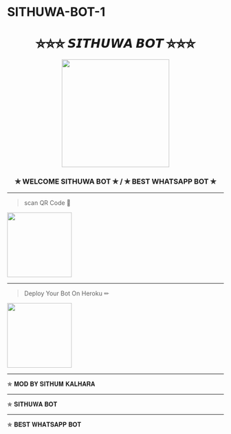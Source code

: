 # SITHUWA-BOT-1
<div align="center"><h1>⛦⛦⛦   𝙎𝙄𝙏𝙃𝙐𝙒𝘼 𝘽𝙊𝙏   ⛦⛦⛦</h1><a href="https://github.com/Sithuwa/SITHUWA-BOT-1"><img src="https://telegra.ph/file/90ecbecc7dcfb93ede0fa.jpg" width="250" height="250"></a><h3>✯ WELCOME SITHUWA BOT ✯ / ✯ BEST WHATSAPP BOT ✯</h3></div>

***
> scan  QR Code 👻
<div align="left"><a href="https://replit.com/@SithuwaHack/SITHUWA-BOT-1?v=1"><img src="https://telegra.ph/file/39308a86911832fc6768e.jpg" width="150" ></a></div>

***
> Deploy Your Bot On Heroku ✏
<div align="left"><a href="https://dashboard.heroku.com/new-app"><img src="https://telegra.ph/file/d1848742b122538e679a5.jpg" width="150" ></a></div>

***
✯ 𝐌𝐎𝐃 𝐁𝐘 𝐒𝐈𝐓𝐇𝐔𝐌 𝐊𝐀𝐋𝐇𝐀𝐑𝐀 
***
✯ 𝐒𝐈𝐓𝐇𝐔𝐖𝐀 𝐁𝐎𝐓 
***
✯ 𝐁𝐄𝐒𝐓 𝐖𝐇𝐀𝐓𝐒𝐀𝐏𝐏 𝐁𝐎𝐓 
